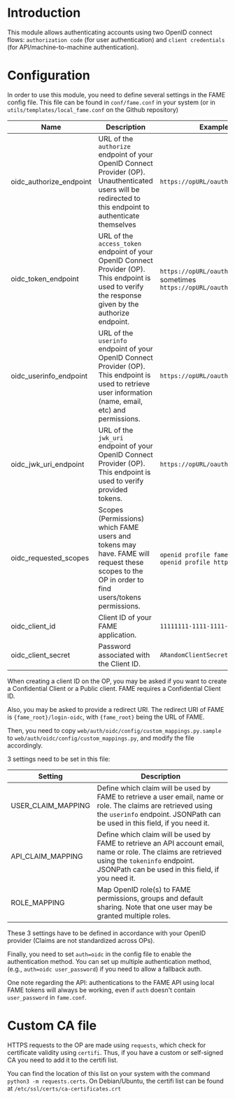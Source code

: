 # Introduction

This module allows authenticating accounts using two OpenID connect flows: `authorization code` (for user authentication) and `client credentials` (for API/machine-to-machine authentication).

# Configuration

In order to use this module, you need to define several settings in the FAME config file. This file can be found in `conf/fame.conf` in your system (or in `utils/templates/local_fame.conf` on the Github repository)


| Name                    | Description                                                                                                                                                                  | Example value                                                                   |
|-------------------------|--------------------------------------------------------------------------------------------------------------------------------------------------------------------------------|-------------------------------------------------------------------------------|
| oidc_authorize_endpoint | URL of the `authorize` endpoint of your OpenID Connect Provider (OP). Unauthenticated users will be redirected to this endpoint to authenticate themselves                     | `https://opURL/oauth2/authorize`                                              |
| oidc_token_endpoint     | URL of the `access_token` endpoint of your OpenID Connect Provider (OP). This endpoint is used to verify the response given by the authorize endpoint.                         | `https://opURL/oauth2/access_token` or sometimes `https://opURL/oauth2/token` |
| oidc_userinfo_endpoint  | URL of the `userinfo` endpoint of your OpenID Connect Provider (OP). This endpoint is used to retrieve user information (name, email, etc) and permissions.                    | `https://opURL/oauth2/userinfo`                                               |
| oidc_jwk_uri_endpoint   | URL of the `jwk_uri` endpoint of your OpenID Connect Provider (OP). This endpoint is used to verify provided tokens.                                                           | `https://opURL/oauth2/connect/jwk_uri`                                        |
| oidc_requested_scopes   | Scopes (Permissions) which FAME users and tokens may have. FAME will request these scopes to the OP in order to find users/tokens permissions.                                 | `openid profile fame`, or sometimes `openid profile https://fameURL/`         |
| oidc_client_id          | Client ID of your FAME application.                                                                                                                                            | `11111111-1111-1111-1111-111111111111`                                        |
| oidc_client_secret      | Password associated with the Client ID.                                                                                                                                        | `ARandomClientSecret`                                                         |

When creating a client ID on the OP, you may be asked if you want to create a Confidential Client or a Public client. FAME requires a Confidential Client ID.

Also, you may be asked to provide a redirect URI. The redirect URI of FAME is `{fame_root}/login-oidc`, with `{fame_root}` being the URL of FAME.


Then, you need to copy `web/auth/oidc/config/custom_mappings.py.sample` to `web/auth/oidc/config/custom_mappings.py`, and modify the file accordingly. 

3 settings need to be set in this file:

| Setting            | Description                                                                                                                                                                                          |
|--------------------|------------------------------------------------------------------------------------------------------------------------------------------------------------------------------------------------------|
| USER_CLAIM_MAPPING | Define which claim will be used by FAME to retrieve a user email, name or role. The claims are retrieved using the `userinfo` endpoint. JSONPath can be used in this field, if you need it.          |
| API_CLAIM_MAPPING  | Define which claim will be used by FAME to retrieve an API account email, name or role. The claims are retrieved using the `tokeninfo` endpoint. JSONPath can be used in this field, if you need it. |
| ROLE_MAPPING       | Map OpenID role(s) to FAME permissions, groups and default sharing. Note that one user may be granted multiple roles.                                                                                |

These 3 settings have to be defined in accordance with your OpenID provider (Claims are not standardized across OPs).

Finally, you need to set `auth=oidc` in the config file to enable the authentication method. You can set up multiple authentication method, (e.g., `auth=oidc user_password`) if you need to allow a fallback auth.

One note regarding the API: authentications to the FAME API using local FAME tokens will always be working, even if `auth` doesn't contain `user_password` in `fame.conf`.

# Custom CA file

HTTPS requests to the OP are made using `requests`, which check for certificate validity using `certifi`. Thus, if you have a custom or self-signed CA you need to add it to the certifi list.

You can find the location of this list on your system with the command `python3 -m requests.certs`. On Debian/Ubuntu, the certifi list can be found at `/etc/ssl/certs/ca-certificates.crt`
